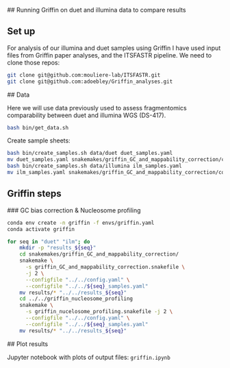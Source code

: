 ## Running Griffin on duet and illumina data to compare results

## Set up

For analysis of our illumina and duet samples using Griffin I have used input files from Griffin paper analyses, and the ITSFASTR pipeline. We need to clone those repos:

```bash
git clone git@github.com:mouliere-lab/ITSFASTR.git
git clone git@github.com:adoebley/Griffin_analyses.git
```

## Data

Here we will use data previously used to assess fragmentomics comparability between duet and illumina WGS (DS-417).


```bash
bash bin/get_data.sh
```

Create sample sheets:

```bash
bash bin/create_samples.sh data/duet duet_samples.yaml
mv duet_samples.yaml snakemakes/griffin_GC_and_mappability_correction/config/
bash bin/create_samples.sh data/illumina ilm_samples.yaml
mv ilm_samples.yaml snakemakes/griffin_GC_and_mappability_correction/config/
```


## Griffin steps

### GC bias correction & Nucleosome profiling

```bash
conda env create -n griffin -f envs/griffin.yaml
conda activate griffin
```


```bash
for seq in "duet" "ilm"; do
    mkdir -p "results_${seq}"
    cd snakemakes/griffin_GC_and_mappability_correction/
    snakemake \
      -s griffin_GC_and_mappability_correction.snakefile \
      -j 2 \
      --configfile "../../config.yaml" \
      --configfile "../../${seq}_samples.yaml"
    mv results/* "../../results_${seq}"
    cd ../../griffin_nucleosome_profiling
    snakemake \
      -s griffin_nucelosome_profiling.snakefile -j 2 \
      --configfile "../../config.yaml" \
      --configfile "../../${seq}_samples.yaml"
    mv results/* "../../results_${seq}"
```


## Plot results 

Jupyter notebook with plots of output files: `griffin.ipynb`